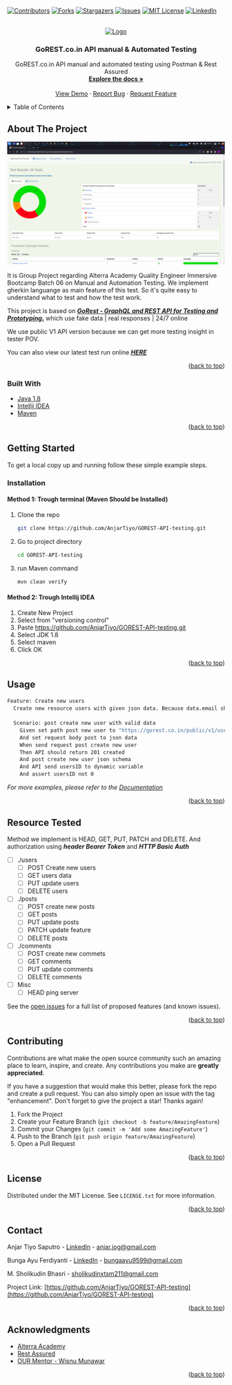 <!-- Improved compatibility of back to top link: See: https://github.com/othneildrew/Best-README-Template/pull/73 -->
<a name="readme-top"></a>
<!--
*** Thanks for checking out the Best-README-Template. If you have a suggestion
*** that would make this better, please fork the repo and create a pull request
*** or simply open an issue with the tag "enhancement".
*** Don't forget to give the project a star!
*** Thanks again! Now go create something AMAZING! :D
-->



<!-- PROJECT SHIELDS -->
<!--
*** I'm using markdown "reference style" links for readability.
*** Reference links are enclosed in brackets [ ] instead of parentheses ( ).
*** See the bottom of this document for the declaration of the reference variables
*** for contributors-url, forks-url, etc. This is an optional, concise syntax you may use.
*** https://www.markdownguide.org/basic-syntax/#reference-style-links
-->
[![Contributors][contributors-shield]][contributors-url]
[![Forks][forks-shield]][forks-url]
[![Stargazers][stars-shield]][stars-url]
[![Issues][issues-shield]][issues-url]
[![MIT License][license-shield]][license-url]
[![LinkedIn][linkedin-shield]][linkedin-url]



<!-- PROJECT LOGO -->
<br />
<div align="center">
  <a href="https://github.com/AnjarTiyo/GOREST-API-testing">
    <img src="https://avatars0.githubusercontent.com/u/19369327?s=400&v=4" alt="Logo" width="80" height="80">
  </a>

<h3 align="center">GoREST.co.in API manual & Automated Testing</h3>

  <p align="center">
    GoREST.co.in API manual and automated testing using Postman & Rest Assured
    <br />
    <a href="https://github.com/AnjarTiyo/GOREST-API-testing/tree/master/src/documentations"><strong>Explore the docs »</strong></a>
    <br />
    <br />
    <a href="https://github.com/AnjarTiyo/GOREST-API-testing">View Demo</a>
    ·
    <a href="https://github.com/AnjarTiyo/GOREST-API-testing">Report Bug</a>
    ·
    <a href="https://github.com/AnjarTiyo/GOREST-API-testing">Request Feature</a>
  </p>
</div>



<!-- TABLE OF CONTENTS -->
<details>
  <summary>Table of Contents</summary>
  <ol>
    <li>
      <a href="#about-the-project">About The Project</a>
      <ul>
        <li><a href="#built-with">Built With</a></li>
      </ul>
    </li>
    <li>
      <a href="#getting-started">Getting Started</a>
      <ul>
        <li><a href="#installation">Installation</a></li>
      </ul>
    </li>
    <li><a href="#usage">Usage</a></li>
    <li><a href="#feature-tested">Feature Tested</a></li>
    <li><a href="#contributing">Contributing</a></li>
    <li><a href="#contact">Contact</a></li>
    <li><a href="#acknowledgments">Acknowledgments</a></li>
  </ol>
</details>



<!-- ABOUT THE PROJECT -->
## About The Project

[![Product Name Screen Shot][product-screenshot]](https://qe06-team1.000webhostapp.com/)

It is Group Project regarding Alterra Academy Quality Engineer Immersive Bootcamp Batch 06 on Manual and Automation Testing. We implement gherkin languange as main feature of this test. So it's quite easy to understand what to test and how the test work. 

This project is based on ***[GoRest - GraphQL and REST API for Testing and Prototyping.](https://gorest.co.in)*** which use fake data | real responses | 24/7 online

We use public V1 API version because we can get more testing insight in tester POV.

You can also view our latest test run online ***[HERE](https://qe06-team1.000webhostapp.com/)***


<p align="right">(<a href="#readme-top">back to top</a>)</p>



### Built With

* [Java 1.8](https://www.oracle.com/java/technologies/downloads/)
* [Intellij IDEA](https://www.jetbrains.com/idea/download/)
* [Maven](https://maven.apache.org/download.cgi)

<p align="right">(<a href="#readme-top">back to top</a>)</p>



<!-- GETTING STARTED -->
## Getting Started

To get a local copy up and running follow these simple example steps.


### Installation

#### Method 1: Trough terminal (Maven Should be Installed)

1. Clone the repo
   ```sh
   git clone https://github.com/AnjarTiyo/GOREST-API-testing.git
   ```
3. Go to project directory
   ```sh
   cd GOREST-API-testing
   ```
4. run Maven command
   ```sh
   mvn clean verify
   ```
#### Method 2: Trough Intellij IDEA

1. Create New Project
2. Select from "versioning control"
3. Paste https://github.com/AnjarTiyo/GOREST-API-testing.git
4. Select JDK 1.8
5. Select maven
6. Click OK

<p align="right">(<a href="#readme-top">back to top</a>)</p>



<!-- USAGE EXAMPLES -->
## Usage

```sh
Feature: Create new users
  Create new resource users with given json data. Because data.email should unique, we use "Lorem" random email generator.

  Scenario: post create new user with valid data
    Given set path post new user to "https://gorest.co.in/public/v1/users"
    And set request body post to json data
    When send request post create new user
    Then API should return 201 created
    And post create new user json schema
    And API send usersID to dynamic variable
    And assert usersID not 0
```
  
_For more examples, please refer to the [Documentation](https://example.com)_

<p align="right">(<a href="#readme-top">back to top</a>)</p>



<!-- FEATURE TESTED -->
## Resource Tested

Method we implement is HEAD, GET, PUT, PATCH and DELETE. And authorization using ***header Bearer Token*** and ***HTTP Basic Auth***

- [ ] ./users
    - [ ] POST Create new users 
    - [ ] GET users data
    - [ ] PUT update users
    - [ ] DELETE users
- [ ] ./posts
    - [ ] POST create new posts
    - [ ] GET posts
    - [ ] PUT update posts
    - [ ] PATCH update feature
    - [ ] DELETE posts 
- [ ] ./comments
    - [ ] POST create new commets
    - [ ] GET comments
    - [ ] PUT update comments
    - [ ] DELETE comments
- [ ] Misc
    - [ ] HEAD ping server 

See the [open issues](https://github.com/AnjarTiyo/GOREST-API-testing/issues) for a full list of proposed features (and known issues).

<p align="right">(<a href="#readme-top">back to top</a>)</p>



<!-- CONTRIBUTING -->
## Contributing

Contributions are what make the open source community such an amazing place to learn, inspire, and create. Any contributions you make are **greatly appreciated**.

If you have a suggestion that would make this better, please fork the repo and create a pull request. You can also simply open an issue with the tag "enhancement".
Don't forget to give the project a star! Thanks again!

1. Fork the Project
2. Create your Feature Branch (`git checkout -b feature/AmazingFeature`)
3. Commit your Changes (`git commit -m 'Add some AmazingFeature'`)
4. Push to the Branch (`git push origin feature/AmazingFeature`)
5. Open a Pull Request

<p align="right">(<a href="#readme-top">back to top</a>)</p>



<!-- LICENSE -->
## License

Distributed under the MIT License. See `LICENSE.txt` for more information.

<p align="right">(<a href="#readme-top">back to top</a>)</p>



<!-- CONTACT -->
## Contact

Anjar Tiyo Saputro - [LinkedIn](https://www.linkedin.com/in/anjartiyo) - anjar.jog@gmail.com

Bunga Ayu Ferdiyanti - [LinkedIn](https://www.linkedin.com/in/bungaayuferdiyanti) - bungaayu9599@gmail.com

M. Sholikudin Bhasri - sholikudinxtsm211@gmail.com

Project Link: [https://github.com/AnjarTiyo/GOREST-API-testing](https://github.com/AnjarTiyo/GOREST-API-testing)

<p align="right">(<a href="#readme-top">back to top</a>)</p>



<!-- ACKNOWLEDGMENTS -->
## Acknowledgments

* [Alterra Academy](https://academy.alterra.id/)
* [Rest Assured](https://github.com/rest-assured/rest-assured)
* [OUR Mentor - Wisnu Munawar](https://github.com/wisnuwm)

<p align="right">(<a href="#readme-top">back to top</a>)</p>



<!-- MARKDOWN LINKS & IMAGES -->
<!-- https://www.markdownguide.org/basic-syntax/#reference-style-links -->
[contributors-shield]: https://img.shields.io/github/contributors/AnjarTiyo/GOREST-API-testing.svg?style=for-the-badge
[contributors-url]: https://github.com/AnjarTiyo/GOREST-API-testing/graphs/contributors
[forks-shield]: https://img.shields.io/github/forks/AnjarTiyo/GOREST-API-testing.svg?style=for-the-badge
[forks-url]: https://github.com/AnjarTiyo/GOREST-API-testing/network/members
[stars-shield]: https://img.shields.io/github/stars/AnjarTiyo/GOREST-API-testing.svg?style=for-the-badge
[stars-url]: https://github.com/AnjarTiyo/GOREST-API-testing/stargazers
[issues-shield]: https://img.shields.io/github/issues/AnjarTiyo/GOREST-API-testing.svg?style=for-the-badge
[issues-url]: https://github.com/AnjarTiyo/GOREST-API-testing/issues
[license-shield]: https://img.shields.io/github/license/AnjarTiyo/GOREST-API-testing.svg?style=for-the-badge
[license-url]: https://github.com/AnjarTiyo/GOREST-API-testing/blob/main/LICENSE.txt
[linkedin-shield]: https://img.shields.io/badge/-LinkedIn-black.svg?style=for-the-badge&logo=linkedin&colorB=555
[linkedin-url]: https://linkedin.com/in/anjartiyo
[product-screenshot]: src/documentations/Screenshot_2022-10-07_18_47_33.png
